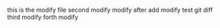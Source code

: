 this is the modify file
second modify
modify after add
modify test git diff
third modify
forth modify